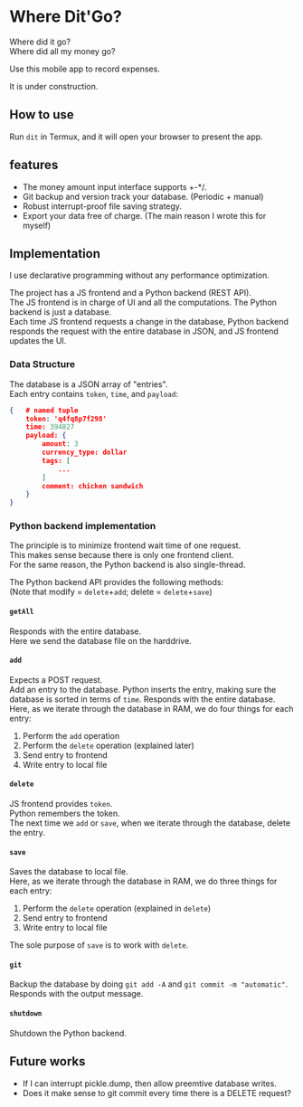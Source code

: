 # Where Dit'Go? 
Where did it go?  
Where did all my money go?  

Use this mobile app to record expenses.  

It is under construction.  

## How to use
Run `dit` in Termux, and it will open your browser to present the app.  

## features
* The money amount input interface supports +-*/.  
* Git backup and version track your database. (Periodic + manual)  
* Robust interrupt-proof file saving strategy.  
* Export your data free of charge. (The main reason I wrote this for myself)  

## Implementation
I use declarative programming without any performance optimization.  

The project has a JS frontend and a Python backend (REST API).  
The JS frontend is in charge of UI and all the computations. The Python backend is just a database.  
Each time JS frontend requests a change in the database, Python backend responds the request with the entire database in JSON, and JS frontend updates the UI.  

### Data Structure
The database is a JSON array of "entries".  
Each entry contains `token`, `time`, and `payload`:  
```JSON
{	# named tuple
    token: 'q4fq8p7f298'
    time: 394827
    payload: {
        amount: 3
        currency_type: dollar
        tags: [
            ...
        ]
        comment: chicken sandwich
    }
}
```

### Python backend implementation
The principle is to minimize frontend wait time of one request.  
This makes sense because there is only one frontend client.  
For the same reason, the Python backend is also single-thread.  

The Python backend API provides the following methods:  
(Note that modify = `delete`+`add`; delete = `delete`+`save`)  

#### `getAll`
Responds with the entire database.  
Here we send the database file on the harddrive.  

#### `add`
Expects a POST request.  
Add an entry to the database. Python inserts the entry, making sure the database is sorted in terms of `time`. Responds with the entire database.  
Here, as we iterate through the database in RAM, we do four things for each entry:  
1. Perform the `add` operation  
2. Perform the `delete` operation (explained later)  
3. Send entry to frontend  
4. Write entry to local file  

#### `delete`
JS frontend provides `token`.  
Python remembers the token.  
The next time we `add` or `save`, when we iterate through the database, delete the entry.  

#### `save`
Saves the database to local file.  
Here, as we iterate through the database in RAM, we do three things for each entry:  
1. Perform the `delete` operation (explained in `delete`)  
2. Send entry to frontend  
3. Write entry to local file  

The sole purpose of `save` is to work with `delete`.  

#### `git`
Backup the database by doing `git add -A` and `git commit -m "automatic"`.  
Responds with the output message.  

#### `shutdown`
Shutdown the Python backend.  

## Future works
* If I can interrupt pickle.dump, then allow preemtive database writes.  
* Does it make sense to git commit every time there is a DELETE request?  
